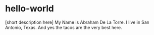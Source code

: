 # hello-world
[short description here]
My Name is Abraham De La Torre. I live in San Antonio, Texas. And yes the tacos are the very best here.
